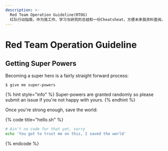 ```yaml
---
description: >-
  Red Team Operation Guideline(RTOG)
  红队行动指南，作为我工作、学习与研究的总结和一份Cheatsheat，方便未来我资料查阅。
---
```


# Red Team Operation Guideline

## Getting Super Powers

Becoming a super hero is a fairly straight forward process:

```
$ give me super-powers
```

{% hint style="info" %}
 Super-powers are granted randomly so please submit an issue if you're not happy with yours.
{% endhint %}

Once you're strong enough, save the world:

{% code title="hello.sh" %}
```bash
# Ain't no code for that yet, sorry
echo 'You got to trust me on this, I saved the world'
```
{% endcode %}



